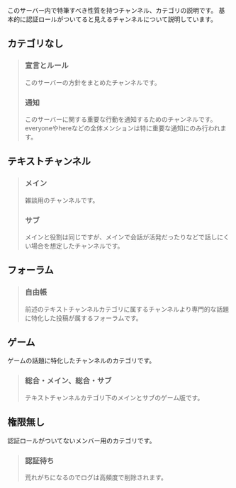 このサーバー内で特筆すべき性質を持つチャンネル、カテゴリの説明です。
基本的に認証ロールがついてると見えるチャンネルについて説明しています。

## カテゴリなし

> ### 宣言とルール
> 
> このサーバーの方針をまとめたチャンネルです。
> 
> ### 通知
> 
> このサーバーに関する重要な行動を通知するためのチャンネルです。
> everyoneやhereなどの全体メンションは特に重要な通知にのみ行われます。

## テキストチャンネル

> ### メイン
> 
> 雑談用のチャンネルです。
> 
> ### サブ
> 
> メインと役割は同じですが、メインで会話が活発だったりなどで話しにくい場合を想定したチャンネルです。

## フォーラム

> ### 自由帳
> 
> 前述のテキストチャンネルカテゴリに属するチャンネルより専門的な話題に特化した投稿が属するフォーラムです。

## ゲーム

ゲームの話題に特化したチャンネルのカテゴリです。

> ### 総合・メイン、総合・サブ
> 
> テキストチャンネルカテゴリ下のメインとサブのゲーム版です。

## 権限無し

認証ロールがついてないメンバー用のカテゴリです。

> ### 認証待ち
> 
> 荒れがちになるのでログは高頻度で削除されます。
